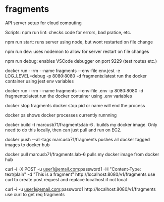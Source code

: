 # fragments

API server setup for cloud computing

Scripts:
npm run lint:
checks code for errors, bad pratice, etc.

npm run start:
runs server using node, but wont restarted on file change

npm run dev:
uses nodemon to allow for server restart on file changes

npm run debug:
enables VSCode debugger on port 9229 (test routes etc.)

docker run --rm --name fragments --env-file env.jest -e LOG_LEVEL=debug -p 8080:8080 -d fragments:latest
run the docker container using jest env variables

docker run --rm --name fragments --env-file .env -p 8080:8080 -d fragments:latest
run the docker container using .env variables

docker stop fragments
docker stop pid or name will end the process

docker ps
shows docker processes currently runnning

docker build -t marcusb71/fragments:lab-6 .
builds my docker image. Only need to do this locally, then can just pull and run on EC2.

docker push --all-tags marcusb71/fragments
pushes all docker tagged images to docker hub

docker pull marcusb71/fragments:lab-6
pulls my docker image from docker hub

curl -i -X POST -u user1@email.com:password1 -H "Content-Type: text/plain" -d "This is a fragment" http://localhost:8080/v1/fragments
use curl to create post request and replace localhost if not local

curl -i -u user1@email.com:password1 http://localhost:8080/v1/fragments
use curl to get req fragments
